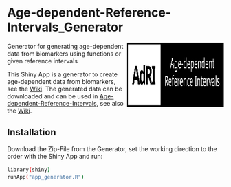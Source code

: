 # Age-dependent-Reference-Intervals_Generator 

<img src="Logo.svg" width="225px" height="150px" align="right"/>

Generator for generating age-dependent data from biomarkers using functions or given reference intervals


This Shiny App is a generator to create age-dependent data from biomarkers, see the [Wiki](https://github.com/SandraKla/Age-dependent-Reference-Intervals_Generator/wiki). The generated data can be downloaded and can be used in [Age-dependent-Reference-Intervals](https://github.com/SandraKla/Age-dependent-Reference-Intervals), see also the [Wiki](https://github.com/SandraKla/Age-dependent-Reference-Intervals/wiki/Data-from-Generator). 

## Installation

Download the Zip-File from the Generator, set the working direction to the order with the Shiny App and run:

```bash
library(shiny)
runApp("app_generator.R")
```

